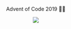 <div align="center">
  <p>
    Advent of Code 2019 🎄🌟
  </p>

![](https://media.giphy.com/media/11EjiLDatd0syA/giphy.gif)

<div>
